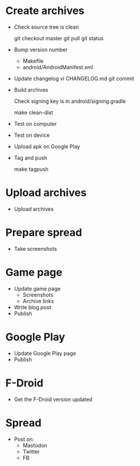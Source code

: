 # Create archives

- Check source tree is clean

    git checkout master
    git pull
    git status

- Bump version number
    - Makefile
    - android/AndroidManifest.xml

- Update changelog
    vi CHANGELOG.md
    git commit

- Build archives

    Check signing key is in android/signing.gradle

    make clean-dist

- Test on computer
- Test on device

- Upload apk on Google Play

- Tag and push

    make tagpush

# Upload archives

- Upload archives

# Prepare spread

- Take screenshots

# Game page

- Update game page
    - Screenshots
    - Archive links
- Write blog post
- Publish

# Google Play

- Update Google Play page
- Publish

# F-Droid
- Get the F-Droid version updated

# Spread

- Post on:
    - Mastodon
    - Twitter
    - FB
